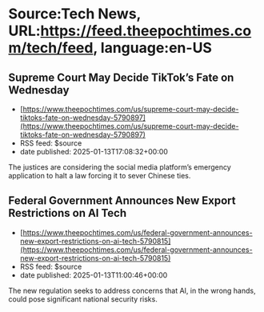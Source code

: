 # Source:Tech News, URL:https://feed.theepochtimes.com/tech/feed, language:en-US

## Supreme Court May Decide TikTok’s Fate on Wednesday
 - [https://www.theepochtimes.com/us/supreme-court-may-decide-tiktoks-fate-on-wednesday-5790897](https://www.theepochtimes.com/us/supreme-court-may-decide-tiktoks-fate-on-wednesday-5790897)
 - RSS feed: $source
 - date published: 2025-01-13T17:08:32+00:00

The justices are considering the social media platform’s emergency application to halt a law forcing it to sever Chinese ties.

## Federal Government Announces New Export Restrictions on AI Tech
 - [https://www.theepochtimes.com/us/federal-government-announces-new-export-restrictions-on-ai-tech-5790815](https://www.theepochtimes.com/us/federal-government-announces-new-export-restrictions-on-ai-tech-5790815)
 - RSS feed: $source
 - date published: 2025-01-13T11:00:46+00:00

The new regulation seeks to address concerns that AI, in the wrong hands, could pose significant national security risks.

